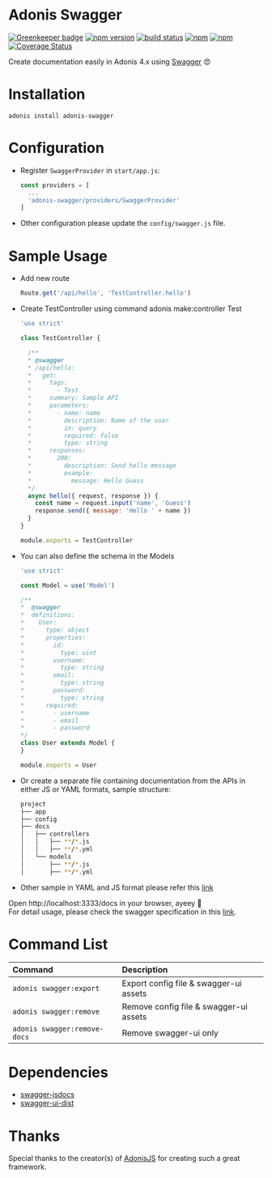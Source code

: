 # Adonis Swagger

[![Greenkeeper badge](https://badges.greenkeeper.io/ahmadarif/adonis-swagger.svg)](https://greenkeeper.io/)
[![npm version](https://badge.fury.io/js/adonis-swagger.svg)](https://badge.fury.io/js/adonis-swagger)
[![build status](https://travis-ci.org/ahmadarif/adonis-swagger.svg?branch=master)](https://travis-ci.org/ahmadarif/adonis-swagger)
[![npm](https://img.shields.io/npm/dt/adonis-swagger.svg)](https://www.npmjs.com/package/adonis-swagger)
[![npm](https://img.shields.io/npm/l/adonis-swagger.svg)](https://www.npmjs.com/package/adonis-swagger)
[![Coverage Status](https://coveralls.io/repos/github/ahmadarif/adonis-swagger/badge.svg)](https://coveralls.io/github/ahmadarif/adonis-swagger)

Create documentation easily in Adonis 4.x using [Swagger][Swagger] 😍

# Installation
```
adonis install adonis-swagger
```

# Configuration
* Register `SwaggerProvider` in `start/app.js`:
  ```js
  const providers = [
    ...
    'adonis-swagger/providers/SwaggerProvider'
  ]
  ```

* Other configuration please update the `config/swagger.js` file.

# Sample Usage
* Add new route
  ```js
  Route.get('/api/hello', 'TestController.hello')
  ```

* Create TestController using command adonis make:controller Test
  ```js
  'use strict'
  
  class TestController {
  
    /**
    * @swagger
    * /api/hello:
    *   get:
    *     tags:
    *       - Test
    *     summary: Sample API
    *     parameters:
    *       - name: name
    *         description: Name of the user
    *         in: query
    *         required: false
    *         type: string
    *     responses:
    *       200:
    *         description: Send hello message
    *         example:
    *           message: Hello Guess
    */
    async hello({ request, response }) {
      const name = request.input('name', 'Guess')
      response.send({ message: 'Hello ' + name })
    }
  }
  
  module.exports = TestController
  ```

* You can also define the schema in the Models
  ```js
  'use strict'
  
  const Model = use('Model')
  
  /** 
  *  @swagger
  *  definitions:
  *    User:
  *      type: object
  *      properties:
  *        id:
  *          type: uint
  *        username:
  *          type: string
  *        email:
  *          type: string
  *        password:
  *          type: string
  *      required:
  *        - username
  *        - email
  *        - password
  */
  class User extends Model {
  }
  
  module.exports = User
  ```

* Or create a separate file containing documentation from the APIs in either JS or YAML formats, sample structure:
  ```bash
  project
  ├── app
  ├── config 
  ├── docs
  │   ├── controllers
  │   │   ├── **/*.js
  │   │   ├── **/*.yml
  │   └── models
  │       ├── **/*.js
  │       ├── **/*.yml
  ```

* Other sample in YAML and JS format please refer this [link](/sample)


Open http://localhost:3333/docs in your browser, ayeey 🎉 </br>
For detail usage, please check the swagger specification in this [link][SwaggerSpec].

# Command List
Command                       | Description
:-----------------------------|:-----------
 `adonis swagger:export`      | Export config file & swagger-ui assets
 `adonis swagger:remove`      | Remove config file & swagger-ui assets
 `adonis swagger:remove-docs` | Remove swagger-ui only

# Dependencies
- [swagger-jsdocs](https://www.npmjs.com/package/swagger-jsdoc)
- [swagger-ui-dist](https://www.npmjs.com/package/swagger-ui-dist)

# Thanks
Special thanks to the creator(s) of [AdonisJS][AdonisJS] for creating such a great framework.

[Swagger]:https://swagger.io/
[SwaggerSpec]:https://swagger.io/specification/
[AdonisJS]: http://adonisjs.com/